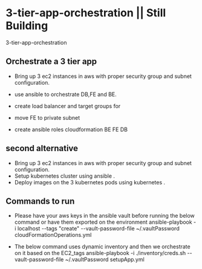 # 3-tier-app-orchestration || Still Building 
3-tier-app-orchestration


##  Orchestrate a 3 tier app 

* Bring up 3 ec2 instances in aws with proper security group and subnet configuration. 
* use ansible to orchestrate DB,FE and BE.        
* create load balancer and target groups for 
* move FE to private subnet 

* create ansible roles 
cloudformation 
BE 
FE
DB 



## second alternative 
* Bring up 3 ec2 instances in aws with proper security group and subnet configuration.
* Setup kubernetes cluster using ansible .
* Deploy images on the 3 kubernetes pods using kubernetes .


## Commands to run 
* Please have your aws keys in the ansible vault before running the below command or have them exported on the environment 
ansible-playbook -i localhost --tags "create"  --vault-password-file ~/.vaultPassword cloudFormationOperations.yml

* The below command uses dynamic inventory and then we orchestrate on it based on the EC2_tags
ansible-playbook  -i ./inventory/creds.sh  --vault-password-file ~/.vaultPassword setupApp.yml



